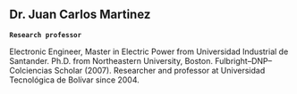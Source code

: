 ## Dr. Juan Carlos Martinez

**`Research professor`**

Electronic Engineer, Master in Electric Power from Universidad Industrial de Santander. Ph.D. from Northeastern University, Boston. Fulbright–DNP–Colciencias Scholar (2007). Researcher and professor at Universidad Tecnológica de Bolívar since 2004.
